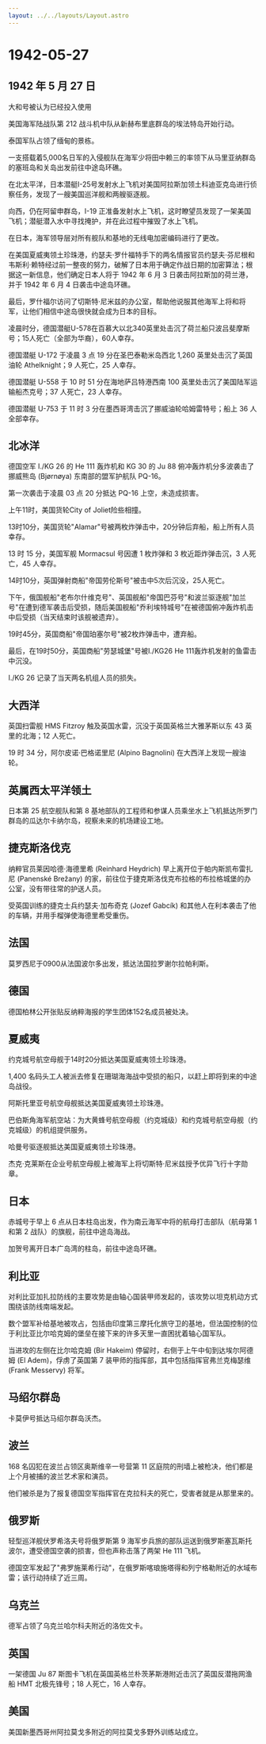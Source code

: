 ```yaml
---
layout: ../../layouts/Layout.astro
---
```


# 1942-05-27

## 1942 年 5 月 27 日

大和号被认为已经投入使用

美国海军陆战队第 212 战斗机中队从新赫布里底群岛的埃法特岛开始行动。

泰国军队占领了缅甸的景栋。

一支搭载着5,000名日军的入侵舰队在海军少将田中赖三的率领下从马里亚纳群岛的塞班岛和关岛出发前往中途岛环礁。

在北太平洋，日本潜艇I-25号发射水上飞机对美国阿拉斯加领土科迪亚克岛进行侦察任务，发现了一艘美国巡洋舰和两艘驱逐舰。

向西，仍在阿留申群岛，I-19
正准备发射水上飞机，这时瞭望员发现了一架美国飞机；潜艇潜入水中寻找掩护，并在此过程中摧毁了水上飞机。

在日本，海军领导层对所有舰队和基地的无线电加密编码进行了更改。

在美国夏威夷领土珍珠港，约瑟夫·罗什福特手下的两名情报官员约瑟夫·芬尼根和韦斯利·赖特经过前一整夜的努力，破解了日本用于确定作战日期的加密算法；根据这一新信息，他们确定日本人将于
1942 年 6 月 3 日袭击阿拉斯加的荷兰港，并于 1942 年 6 月 4
日袭击中途岛环礁。

最后，罗什福尔访问了切斯特·尼米兹的办公室，帮助他说服其他海军上将和将军，让他们相信中途岛很快就会成为日本的目标。

凌晨时分，德国潜艇U-578在百慕大以北340英里处击沉了荷兰船只波吕斐摩斯号；15人死亡（全部为华裔），60人幸存。

德国潜艇 U-172 于凌晨 3 点 19 分在圣巴泰勒米岛西北 1,260
英里处击沉了英国油轮 Athelknight；9 人死亡，25 人幸存。

德国潜艇 U-558 于 10 时 51 分在海地萨吕特港西南 100
英里处击沉了美国陆军运输船杰克号；37 人死亡，23 人幸存。

德国潜艇 U-753 于 11 时 3 分在墨西哥湾击沉了挪威油轮哈姆雷特号；船上 36
人全部幸存。

## 北冰洋

德国空军 I./KG 26 的 He 111 轰炸机和 KG 30 的 Ju 88
俯冲轰炸机分多波袭击了挪威熊岛 (Bjørnøya) 东南部的盟军护航队 PQ-16。

第一次袭击于凌晨 03 点 20 分抵达 PQ-16 上空，未造成损害。

上午11时，美国货轮City of Joliet险些相撞。

13时10分，美国货轮"Alamar"号被两枚炸弹击中，20分钟后弃船，船上所有人员幸存。

13 时 15 分，美国军舰 Mormacsul 号因遭 1 枚炸弹和 3 枚近距炸弹击沉，3
人死亡，45 人幸存。

14时10分，英国弹射商船"帝国劳伦斯号"被击中5次后沉没，25人死亡。

下午，俄国舰船"老布尔什维克号"、英国舰船"帝国巴芬号"和波兰驱逐舰"加兰号"在遭到德军袭击后受损，随后美国舰船"乔利埃特城号"在被德国俯冲轰炸机击中后受损（当天结束时该舰被遗弃）。

19时45分，英国商船"帝国珀塞尔号"被2枚炸弹击中，遭弃船。

最后，在19时50分，英国商船"劳瑟城堡"号被I./KG26 He
111轰炸机发射的鱼雷击中沉没。

I./KG 26 记录了当天两名机组人员的损失。

## 大西洋

英国扫雷舰 HMS Fitzroy 触及英国水雷，沉没于英国英格兰大雅茅斯以东 43
英里的北海；12 人死亡。

19 时 34 分，阿尔皮诺·巴格诺里尼 (Alpino Bagnolini)
在大西洋上发现一艘油轮。

## 英属西太平洋领土

日本第 25 航空舰队和第 8
基地部队的工程师和参谋人员乘坐水上飞机抵达所罗门群岛的瓜达尔卡纳尔岛，视察未来的机场建设工地。

## 捷克斯洛伐克

纳粹官员莱因哈德·海德里希 (Reinhard Heydrich)
早上离开位于帕内斯凯布雷扎尼 (Panenské Brežany)
的家，前往位于捷克斯洛伐克布拉格的布拉格城堡的办公室，没有带往常的护送人员。

受英国训练的捷克士兵约瑟夫·加布奇克 (Jozef Gabcík)
和其他人在利本袭击了他的车辆，并用手榴弹使海德里希受重伤。

## 法国

莫罗西尼于0900从法国波尔多出发，抵达法国拉罗谢尔拉帕利斯。

## 德国

德国柏林公开张贴反纳粹海报的学生团体152名成员被处决。

## 夏威夷

约克城号航空母舰于14时20分抵达美国夏威夷领土珍珠港。

1,400
名码头工人被派去修复在珊瑚海海战中受损的船只，以赶上即将到来的中途岛战役。

阿斯托里亚号航空母舰抵达美国夏威夷领土珍珠港。

巴伯斯角海军航空站：为大黄蜂号航空母舰（约克城级）和约克城号航空母舰（约克城级）的机组提供服务。

哈曼号驱逐舰抵达美国夏威夷领土珍珠港。

杰克·克莱斯在企业号航空母舰上被海军上将切斯特·尼米兹授予优异飞行十字勋章。

## 日本

赤城号于早上 6 点从日本柱岛出发，作为南云海军中将的航母打击部队（航母第
1 和第 2 战队）的旗舰，前往中途岛海战。

加贺号离开日本广岛湾的柱岛，前往中途岛环礁。

## 利比亚

对利比亚加扎拉防线的主要攻势是由轴心国装甲师发起的，该攻势以坦克机动方式围绕该防线南端发起。

数个盟军补给基地被攻占，包括由印度第三摩托化旅守卫的基地，但法国控制的位于利比亚比尔哈克姆的堡垒在接下来的许多天里一直困扰着轴心国军队。

当进攻的左侧在比尔哈克姆 (Bir Hakeim)
停留时，右侧于上午中旬到达埃尔阿德姆 (El Adem)，俘虏了英国第 7
装甲师的指挥部，其中包括指挥官弗兰克梅瑟维 (Frank Messervy) 将军。

## 马绍尔群岛

卡莫伊号抵达马绍尔群岛沃杰。

## 波兰

168 名囚犯在波兰占领区奥斯维辛一号营第 11
区庭院的刑墙上被枪决，他们都是上个月被捕的波兰艺术家和演员。

他们被杀是为了报复德国空军指挥官在克拉科夫的死亡，受害者就是从那里来的。

## 俄罗斯

轻型巡洋舰伏罗希洛夫号将俄罗斯第 9
海军步兵旅的部队运送到俄罗斯塞瓦斯托波尔，遭受德国空袭的损害，但也声称击落了两架
He 111 飞机。

德国空军发起了"弗罗施莱希行动"，在俄罗斯喀琅施塔得和列宁格勒附近的水域布雷；该行动持续了近三周。

## 乌克兰

德军占领了乌克兰哈尔科夫附近的洛佐文卡。

## 英国

一架德国 Ju 87
斯图卡飞机在英国英格兰朴茨茅斯港附近击沉了英国反潜拖网渔船 HMT
北极先锋号；18 人死亡，16 人幸存。

## 美国

美国新墨西哥州阿拉莫戈多附近的阿拉莫戈多野外训练站成立。